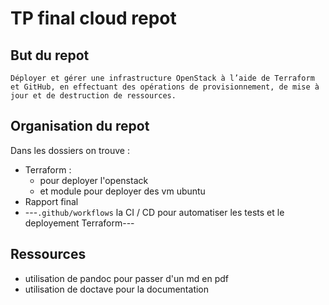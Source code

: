 # TP final cloud repot


## But du repot

```Déployer et gérer une infrastructure OpenStack à l’aide de Terraform et GitHub, en effectuant des opérations de provisionnement, de mise à jour et de destruction de ressources.```


## Organisation du repot

Dans les dossiers on trouve :

* Terraform : 
    * pour deployer l'openstack
    * et module pour deployer des vm ubuntu
* Rapport final
* ---`.github/workflows` la CI / CD pour automatiser les tests et le deployement Terraform---


## Ressources

* utilisation de pandoc pour passer d'un md en pdf
* utilisation de doctave pour la documentation
